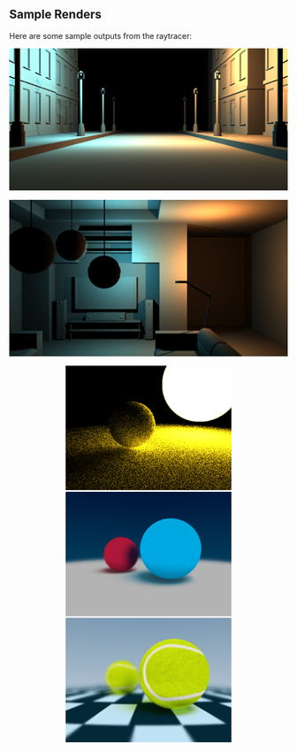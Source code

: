 ## Sample Renders

Here are some sample outputs from the raytracer:

<p align="center">
  <img src="renders/5.png" alt="Render 4" width="800"/>
</p>
<p align="center">
  <img src="renders/6.png" alt="Render 4" width="800"/>
</p>

<p align="center">
  <img src="renders/1.png" alt="Render 1" width="300"/>
  <img src="renders/2.png" alt="Render 2" width="300"/>
  <img src="renders/3.png" alt="Render 3" width="300"/>
</p>

